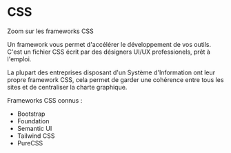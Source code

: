 # CSS
Zoom sur les frameworks CSS

Un framework vous permet d'accélérer le développement de vos outils. C'est un fichier CSS écrit par des désigners UI/UX professionels, prêt à l'emploi.

La plupart des entreprises disposant d'un Système d'Information ont leur propre framework CSS, cela permet de garder une cohérence entre tous les sites et de centraliser la charte graphique.

Frameworks CSS connus :
- Bootstrap
- Foundation
- Semantic UI
- Tailwind CSS 
- PureCSS